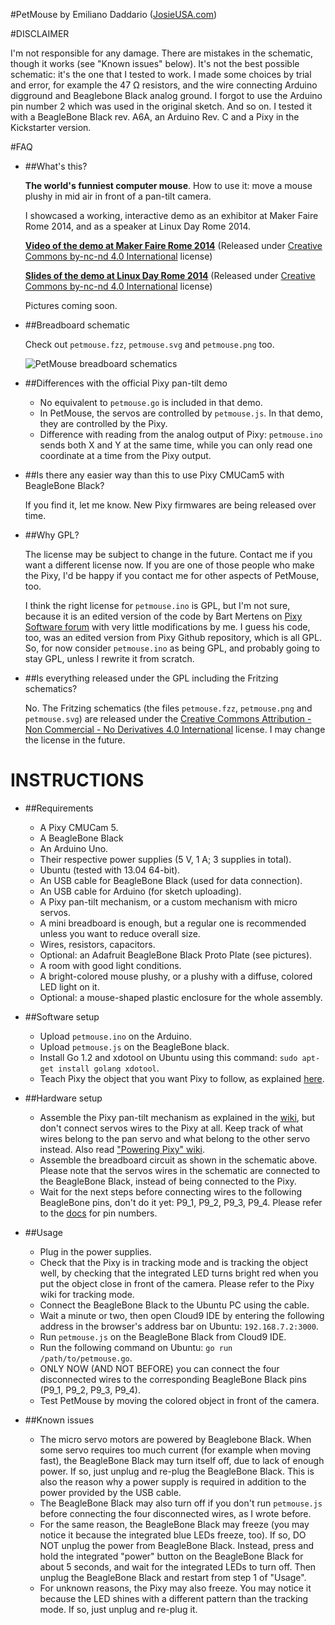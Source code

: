#PetMouse by Emiliano Daddario ([JosieUSA.com](http://josieusa.com))

#DISCLAIMER

I'm not responsible for any damage. There are mistakes in the schematic, though it works (see "Known issues" below). It's not the best possible schematic: it's the one that I tested to work. I made some choices by trial and error, for example the 47 Ω resistors, and the wire connecting Arduino digground and Beaglebone Black analog ground. I forgot to use the Arduino pin number 2 which was used in the original sketch. And so on. I tested it with a BeagleBone Black rev. A6A, an Arduino Rev. C and a Pixy in the Kickstarter version.

#FAQ

* ##What's this?

    **The world's funniest computer mouse**. How to use it: move a mouse plushy in mid air in front of a pan-tilt camera.

    I showcased a working, interactive demo as an exhibitor at Maker Faire Rome 2014, and as a speaker at Linux Day Rome 2014.
    
    **[Video of the demo at Maker Faire Rome 2014](http://josieusa.com/petmouse.3gp)** (Released under [Creative Commons by-nc-nd 4.0 International](https://creativecommons.org/licenses/by-nc-nd/4.0/) license)

    **[Slides of the demo at Linux Day Rome 2014](http://josieusa.com/break_your_bone_edited.pdf)** (Released under [Creative Commons by-nc-nd 4.0 International](https://creativecommons.org/licenses/by-nc-nd/4.0/) license)

    Pictures coming soon.
 
* ##Breadboard schematic

    Check out `petmouse.fzz`, `petmouse.svg` and `petmouse.png` too.

    ![PetMouse breadboard schematics](http://josieusa.com/petmouse.png)
    

* ##Differences with the official Pixy pan-tilt demo

    + No equivalent to `petmouse.go` is included in that demo.
    + In PetMouse, the servos are controlled by `petmouse.js`. In that demo, they are controlled by the Pixy.
	+ Difference with reading from the analog output of Pixy: `petmouse.ino` sends both X and Y at the same time, while you can only read one coordinate at a time from the Pixy output.

* ##Is there any easier way than this to use Pixy CMUCam5 with BeagleBone Black?

    If you find it, let me know. New Pixy firmwares are being released over time.

* ##Why GPL?

    The license may be subject to change in the future. Contact me if you want a different license now. If you are one of those people who make the Pixy, I'd be happy if you contact me for other aspects of PetMouse, too.

    I think the right license for `petmouse.ino` is GPL, but I'm not sure, because it is an edited version of the code by Bart Mertens on [Pixy Software forum](http://cmucam.org/boards/9/topics/3321?r=3405#message-3405) with very little modifications by me. I guess his code, too, was an edited version from Pixy Github repository, which is all GPL. So, for now consider `petmouse.ino` as being GPL, and probably going to stay GPL, unless I rewrite it from scratch.

* ##Is everything released under the GPL including the Fritzing schematics?

    No. The Fritzing schematics (the files `petmouse.fzz`, `petmouse.png` and `petmouse.svg`) are released under the [Creative Commons Attribution - Non Commercial - No Derivatives 4.0 International](https://creativecommons.org/licenses/by-nc-nd/4.0/) license. I may change the license in the future.

# INSTRUCTIONS

* ##Requirements

	+ A Pixy CMUCam 5.
	+ A BeagleBone Black
	+ An Arduino Uno.
	+ Their respective power supplies (5 V, 1 A; 3 supplies in total).
	+ Ubuntu (tested with 13.04 64-bit).
 	+ An USB cable for BeagleBone Black (used for data connection).
	+ An USB cable for Arduino (for sketch uploading).
	+ A Pixy pan-tilt mechanism, or a custom mechanism with micro servos.
	+ A mini breadboard is enough, but a regular one is recommended unless you want to reduce overall size.
	+ Wires, resistors, capacitors.
	+ Optional: an Adafruit BeagleBone Black Proto Plate (see pictures).
	+ A room with good light conditions.
	+ A bright-colored mouse plushy, or a plushy with a diffuse, colored LED light on it.
	+ Optional: a mouse-shaped plastic enclosure for the whole assembly.

* ##Software setup

	+ Upload `petmouse.ino` on the Arduino.
	+ Upload `petmouse.js` on the BeagleBone black.
	+ Install Go 1.2 and xdotool on Ubuntu using this command: `sudo apt-get install golang xdotool`.
	+ Teach Pixy the object that you want Pixy to follow, as explained [here](http://www.cmucam.org/projects/cmucam5/wiki/Teach_Pixy_an_object).

* ##Hardware setup

	+ Assemble the Pixy pan-tilt mechanism as explained in the [wiki](http://www.cmucam.org/projects/cmucam5/wiki/Assembling_pantilt_Mechanism), but don't connect servos wires to the Pixy at all. Keep track of what wires belong to the pan servo and what belong to the other servo instead. Also read ["Powering Pixy" wiki](http://www.cmucam.org/projects/cmucam5/wiki/Powering_Pixy).
	+ Assemble the breadboard circuit as shown in the schematic above. Please note that the servos wires in the schematic are connected to the BeagleBone Black, instead of being connected to the Pixy.
	+ Wait for the next steps before connecting wires to the following BeagleBone pins, don't do it yet: P9_1, P9_2, P9_3, P9_4. Please refer to the [docs](http://beagleboard.org/Support/bone101) for pin numbers.

* ##Usage

	+ Plug in the power supplies.
	+ Check that the Pixy is in tracking mode and is tracking the object well, by checking that the integrated LED turns bright red when you put the object close in front of the camera. Please refer to the Pixy wiki for tracking mode.
	+ Connect the BeagleBone Black to the Ubuntu PC using the cable.
	+ Wait a minute or two, then open Cloud9 IDE by entering the following address in the browser's address bar on Ubuntu: `192.168.7.2:3000`.
	+ Run `petmouse.js` on the BeagleBone Black from Cloud9 IDE.
	+ Run the following command on Ubuntu: `go run /path/to/petmouse.go`.
	+ ONLY NOW (AND NOT BEFORE) you can connect the four disconnected wires to the corresponding BeagleBone Black pins (P9_1, P9_2, P9_3, P9_4).
	+ Test PetMouse by moving the colored object in front of the camera.

* ##Known issues
	+ The micro servo motors are powered by Beaglebone Black. When some servo requires too much current (for example when moving fast), the BeagleBone Black may turn itself off, due to lack of enough power. If so, just unplug and re-plug the BeagleBone Black. This is also the reason why a power supply is required in addition to the power provided by the USB cable.
	+ The BeagleBone Black may also turn off if you don't run `petmouse.js` before connecting the four disconnected wires, as I wrote before.
	+ For the same reason, the BeagleBone Black may freeze (you may notice it because the integrated blue LEDs freeze, too). If so, DO NOT unplug the power from BeagleBone Black. Instead, press and hold the integrated "power" button on the BeagleBone Black for about 5 seconds, and wait for the integrated LEDs to turn off. Then unplug the BeagleBone Black and restart from step 1 of "Usage".
	+ For unknown reasons, the Pixy may also freeze. You may notice it because the LED shines with a different pattern than the tracking mode. If so, just unplug and re-plug it.
